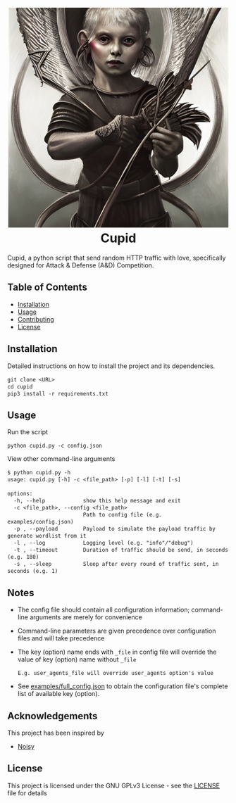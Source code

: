 <h1 align="center">
  <br>
  <a href="https://github.com/Tzion0/Cupid"><img src="https://github.com/Tzion0/Cupid/blob/main/cupid-logo.jpg" width="500" height="500" alt="Cupid"></a>
  <br>
  Cupid
  <br>
</h1>

Cupid, a python script that send random HTTP traffic with love, specifically designed for Attack & Defense (A&D) Competition.

## Table of Contents

- [Installation](#installation)
- [Usage](#usage)
- [Contributing](#contributing)
- [License](#license)

## Installation

Detailed instructions on how to install the project and its dependencies.
```
git clone <URL>
cd cupid
pip3 install -r requirements.txt
```

## Usage

Run the script
```
python cupid.py -c config.json
```
View other command-line arguments
```
$ python cupid.py -h
usage: cupid.py [-h] -c <file_path> [-p] [-l] [-t] [-s]

options:
  -h, --help            show this help message and exit
  -c <file_path>, --config <file_path>
                        Path to config file (e.g. examples/config.json)
  -p , --payload        Payload to simulate the payload traffic by generate wordlist from it
  -l , --log            Logging level (e.g. "info"/"debug")
  -t , --timeout        Duration of traffic should be send, in seconds (e.g. 180)
  -s , --sleep          Sleep after every round of traffic sent, in seconds (e.g. 1)
```

## Notes

- The config file should contain all configuration information; command-line arguments are merely for convenience
- Command-line parameters are given precedence over configuration files and will take precedence
- The key (option) name ends with `_file` in config file will override the value of key (option) name without `_file`

    ```
    E.g. user_agents_file will override user_agents option's value 
    ```
- See [examples/full_config.json](examples/full_config.json) to obtain the configuration file's complete list of available key (option). 

## Acknowledgements

This project has been inspired by
* [Noisy](https://github.com/1tayH/noisy/)

## License

This project is licensed under the GNU GPLv3 License - see the [LICENSE](LICENSE) file for details

